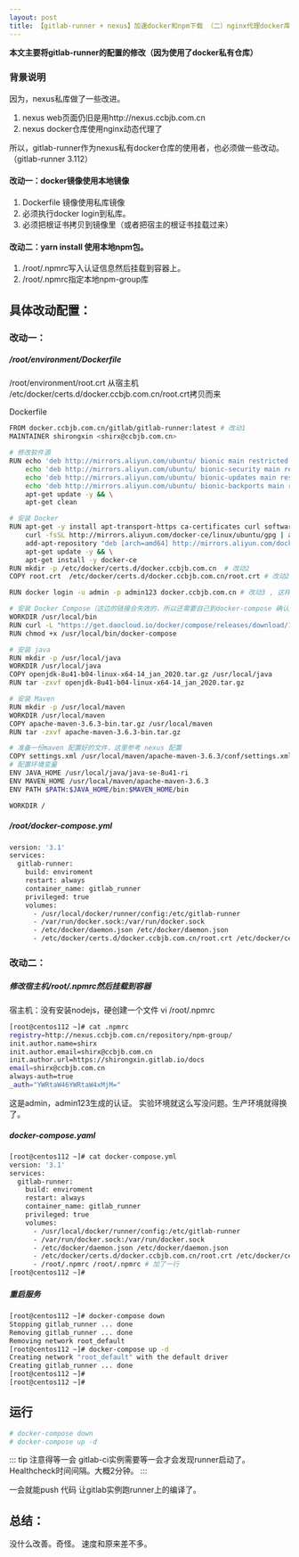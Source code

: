 ```yaml
---
layout: post
title: 【gitlab-runner + nexus】加速docker和npm下载 （二）nginx代理docker库ssl
---
```


**本文主要将gitlab-runner的配置的修改（因为使用了docker私有仓库）**

### 背景说明
因为，nexus私库做了一些改进。
1. nexus web页面仍旧是用http://nexus.ccbjb.com.cn
2. nexus docker仓库使用nginx动态代理了
   
所以，gitlab-runner作为nexus私有docker仓库的使用者，也必须做一些改动。
（gitlab-runner 3.112）

#### 改动一：docker镜像使用本地镜像
1. Dockerfile 镜像使用私库镜像
2. 必须执行docker login到私库。
3. 必须把根证书拷贝到镜像里（或者把宿主的根证书挂载过来）


#### 改动二：yarn install 使用本地npm包。
1. /root/.npmrc写入认证信息然后挂载到容器上。
2. /root/.npmrc指定本地npm-group库

## 具体改动配置：

### 改动一：
##### /root/environment/Dockerfile

/root/environment/root.crt
从宿主机 /etc/docker/certs.d/docker.ccbjb.com.cn/root.crt拷贝而来

Dockerfile
```bash
FROM docker.ccbjb.com.cn/gitlab/gitlab-runner:latest # 改动1
MAINTAINER shirongxin <shirx@ccbjb.com.cn>

# 修改软件源
RUN echo 'deb http://mirrors.aliyun.com/ubuntu/ bionic main restricted universe multiverse' > /etc/apt/sources.list && \
    echo 'deb http://mirrors.aliyun.com/ubuntu/ bionic-security main restricted universe multiverse' >> /etc/apt/sources.list && \
    echo 'deb http://mirrors.aliyun.com/ubuntu/ bionic-updates main restricted universe multiverse' >> /etc/apt/sources.list && \
    echo 'deb http://mirrors.aliyun.com/ubuntu/ bionic-backports main restricted universe multiverse' >> /etc/apt/sources.list && \
    apt-get update -y && \
    apt-get clean

# 安装 Docker
RUN apt-get -y install apt-transport-https ca-certificates curl software-properties-common && \
    curl -fsSL http://mirrors.aliyun.com/docker-ce/linux/ubuntu/gpg | apt-key add - && \
    add-apt-repository "deb [arch=amd64] http://mirrors.aliyun.com/docker-ce/linux/ubuntu $(lsb_release -cs) stable" && \
    apt-get update -y && \
    apt-get install -y docker-ce
RUN mkdir -p /etc/docker/certs.d/docker.ccbjb.com.cn  # 改动2
COPY root.crt  /etc/docker/certs.d/docker.ccbjb.com.cn/root.crt # 改动2

RUN docker login -u admin -p admin123 docker.ccbjb.com.cn # 改动3 , 这样写死当然不好。生产环境应该使用环境变量。实验环境就无所谓了

# 安装 Docker Compose（这边的链接会失效的，所以还需要自己到docker-compose 确认）
WORKDIR /usr/local/bin
RUN curl -L "https://get.daocloud.io/docker/compose/releases/download/1.26.1/docker-compose-`uname -s`-`uname -m`" -o /usr/local/bin/docker-compose
RUN chmod +x /usr/local/bin/docker-compose

# 安装 java
RUN mkdir -p /usr/local/java
WORKDIR /usr/local/java
COPY openjdk-8u41-b04-linux-x64-14_jan_2020.tar.gz /usr/local/java
RUN tar -zxvf openjdk-8u41-b04-linux-x64-14_jan_2020.tar.gz

# 安装 Maven
RUN mkdir -p /usr/local/maven
WORKDIR /usr/local/maven
COPY apache-maven-3.6.3-bin.tar.gz /usr/local/maven
RUN tar -zxvf apache-maven-3.6.3-bin.tar.gz

# 准备一份maven 配置好的文件，这里参考 nexus 配置
COPY settings.xml /usr/local/maven/apache-maven-3.6.3/conf/settings.xml
# 配置环境变量
ENV JAVA_HOME /usr/local/java/java-se-8u41-ri
ENV MAVEN_HOME /usr/local/maven/apache-maven-3.6.3
ENV PATH $PATH:$JAVA_HOME/bin:$MAVEN_HOME/bin

WORKDIR /

```

#####  /root/docker-compose.yml
```bash
version: '3.1'
services:
  gitlab-runner:
    build: enviroment
    restart: always
    container_name: gitlab_runner
    privileged: true
    volumes:
      - /usr/local/docker/runner/config:/etc/gitlab-runner
      - /var/run/docker.sock:/var/run/docker.sock
      - /etc/docker/daemon.json /etc/docker/daemon.json
      - /etc/docker/certs.d/docker.ccbjb.com.cn/root.crt /etc/docker/certs.d/docker.ccbjb.com.cn/root.crt # 改动。其实镜像里已经拷贝了一份。这两处只要有一处即可。
```

### 改动二：

##### 修改宿主机/root/.npmrc然后挂载到容器
宿主机：没有安装nodejs，硬创建一个文件
vi /root/.npmrc
```bash
[root@centos112 ~]# cat .npmrc
registry=http://nexus.ccbjb.com.cn/repository/npm-group/
init.author.name=shirx
init.author.email=shirx@ccbjb.com.cn
init.author.url=https://shirongxin.gitlab.io/docs
email=shirx@ccbjb.com.cn
always-auth=true
_auth="YWRtaW46YWRtaW4xMjM="
```
这是admin，admin123生成的认证。
实验环境就这么写没问题。生产环境就得换了。

##### docker-compose.yaml
```bash
[root@centos112 ~]# cat docker-compose.yml
version: '3.1'
services:
  gitlab-runner:
    build: enviroment
    restart: always
    container_name: gitlab_runner
    privileged: true
    volumes:
      - /usr/local/docker/runner/config:/etc/gitlab-runner
      - /var/run/docker.sock:/var/run/docker.sock
      - /etc/docker/daemon.json /etc/docker/daemon.json
      - /etc/docker/certs.d/docker.ccbjb.com.cn/root.crt /etc/docker/certs.d/docker.ccbjb.com.cn/root.crt
      - /root/.npmrc /root/.npmrc # 加了一行
[root@centos112 ~]#
```

##### 重启服务
```bash
[root@centos112 ~]# docker-compose down
Stopping gitlab_runner ... done
Removing gitlab_runner ... done
Removing network root_default
[root@centos112 ~]# docker-compose up -d
Creating network "root_default" with the default driver
Creating gitlab_runner ... done
[root@centos112 ~]#
[root@centos112 ~]#
```

## 运行

```bash
# docker-compose down
# docker-compose up -d 
```

::: tip 注意得等一会
gitlab-ci实例需要等一会才会发现runner启动了。
Healthcheck时间间隔。大概2分钟。
:::

一会就能push 代码
让gitlab实例跑runner上的编译了。


## 总结：
没什么改善。奇怪。
速度和原来差不多。
